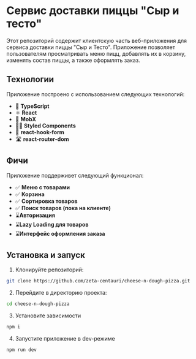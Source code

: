 # Сервис доставки пиццы "Сыр и тесто"
Этот репозиторий содержит клиентскую часть веб-приложения для сервиса доставки пиццы "Сыр и Тесто". Приложение позволяет пользователям просматривать меню пицц, добавлять их в корзину, изменять состав пиццы, а также оформлять заказ.

## Технологии

Приложение построено с использованием следующих технологий:
- 🔵 **TypeScript**
- ⚛️ **React**
- 🧠 **MobX**
- 💅🏻 **Styled Components**
- 📝 **react-hook-form**
- 🛣️ **react-router-dom**

## Фичи

Приложение поддерживет следующий функционал:
- ✅ **Меню с товарами**
- ✅ **Корзина**
- ✅ **Сортировка товаров**
- ✅ **Поиск товаров (пока на клиенте)**
- ⌛**Авторизация**
- ⌛**Lazy Loading для товаров**
- ⌛**Интерфейс оформления заказа**

## Установка и запуск
1. Клонируйте репозиторий:
  ```bash
  git clone https://github.com/zeta-centauri/cheese-n-dough-pizza.git
  ```   
2. Перейдите в директорию проекта:
  ``` bash
  cd cheese-n-dough-pizza
  ```
3. Установите зависимости
  ``` bash
  npm i
  ```
4. Запустите приложение в dev-режиме
  ``` bash
  npm run dev
  ```
   
